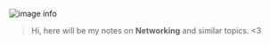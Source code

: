 
![image info](./images/cyberspace.gif)

> Hi, here will be my notes on **Networking** and similar topics. <3
